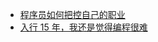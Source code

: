 - [程序员如何把控自己的职业](https://coolshell.cn/articles/20977.html)
- [入行 15 年，我还是觉得编程很难](https://mp.weixin.qq.com/s/B7Z0ROkiBqqxVKkLNR9BxQ)
